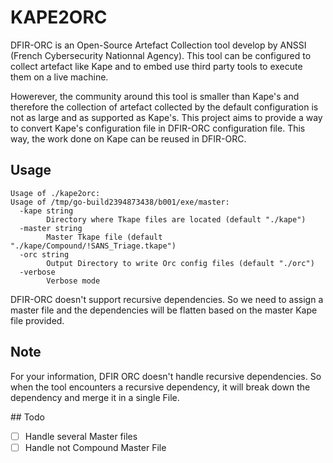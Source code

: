 # KAPE2ORC

DFIR-ORC is an Open-Source Artefact Collection tool develop by ANSSI (French Cybersecurity Nationnal Agency). This tool can be configured to collect artefact like Kape and to embed use third party tools to execute them on a live machine.

Howerever, the community around this tool is smaller than Kape's and therefore the collection of artefact collected by the default configuration is not as large and as supported as Kape's. This project aims to provide a way to convert Kape's configuration file in DFIR-ORC configuration file. This way, the work done on Kape can be reused in DFIR-ORC. 

## Usage

```
Usage of ./kape2orc:
Usage of /tmp/go-build2394873438/b001/exe/master:
  -kape string
    	Directory where Tkape files are located (default "./kape")
  -master string
    	Master Tkape file (default "./kape/Compound/!SANS_Triage.tkape")
  -orc string
    	Output Directory to write Orc config files (default "./orc")
  -verbose
    	Verbose mode
```

DFIR-ORC doesn't support recursive dependencies. So we need to assign a master file and the dependencies will be flatten based on the master Kape file provided.

## Note

For your information, DFIR ORC doesn't handle recursive dependencies. So when the tool encounters a recursive dependency, it will break down the dependency and merge it in a single File.

## Todo

- [ ] Handle several Master files
- [ ] Handle not Compound Master File
